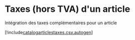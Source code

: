 # Taxes (hors TVA) d'un article

Intégration des taxes complémentaires pour un article


[!include[catalogarticlestaxes.csv.autogen](catalogarticlestaxes.csv.autogen.md)]

<!-- [!include[catalogarticlestaxes.raw.autogen](catalogarticlestaxes.raw.autogen.md)]--> 

<!-- [!include[catalogarticlestaxes.xml.autogen](catalogarticlestaxes.xml.autogen.md)]--> 

